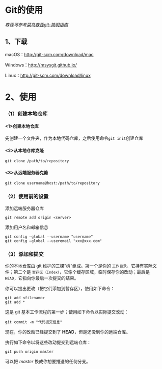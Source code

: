 # Git的使用

*教程可参考[菜鸟教程git-简明指南](https://www.runoob.com/manual/git-guide/)*

## 1、下载

macOS：http://git-scm.com/download/mac

Windows：http://msysgit.github.io/

Linux：http://git-scm.com/download/linux

# 2、使用

### （1）创建本地仓库

#### <1>创建本地仓库

先创建一个文件夹，作为本地代码仓库，之后使用命令`git init`创建仓库

#### <2>从本地仓库克隆

```shell
git clone /path/to/repository
```

#### <3>从远端服务器克隆

```shell
git clone username@host:/path/to/repository
```

### （2）使用前的设置

添加远端服务器仓库

```shell
git remote add origin <server>
```

添加用户名和邮箱信息

```shell
git config –global --username "username"
git config –global --useremail "xxx@xxx.com"
```



### （3）添加和提交

你的本地仓库由 git 维护的三棵“树”组成。第一个是你的 `工作目录`，它持有实际文件；第二个是 `暂存区（Index）`，它像个缓存区域，临时保存你的改动；最后是 `HEAD`，它指向你最后一次提交的结果。

你可以提出更改（把它们添加到暂存区），使用如下命令：

```shell 
git add <filename>
git add *
```

这是 git 基本工作流程的第一步；使用如下命令以实际提交改动：

```shell
git commit -m "代码提交信息"
```

现在，你的改动已经提交到了 **HEAD**，但是还没到你的远端仓库。

执行如下命令以将这些改动提交到远端仓库：

```shell
git push origin master
```

可以把 *master* 换成你想要推送的任何分支。